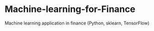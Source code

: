 # Machine-learning-for-Finance
Machine learning application in finance (Python, sklearn, TensorFlow)
